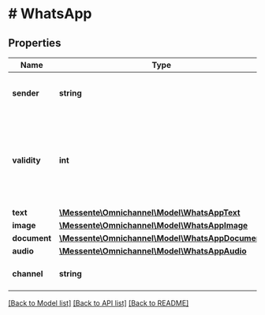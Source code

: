 # # WhatsApp

## Properties

Name | Type | Description | Notes
------------ | ------------- | ------------- | -------------
**sender** | **string** | Phone number or alphanumeric sender name | [optional] 
**validity** | **int** | After how many minutes this channel is considered as failed and the next channel is attempted | [optional] 
**text** | [**\Messente\Omnichannel\Model\WhatsAppText**](WhatsAppText.md) |  | [optional] 
**image** | [**\Messente\Omnichannel\Model\WhatsAppImage**](WhatsAppImage.md) |  | [optional] 
**document** | [**\Messente\Omnichannel\Model\WhatsAppDocument**](WhatsAppDocument.md) |  | [optional] 
**audio** | [**\Messente\Omnichannel\Model\WhatsAppAudio**](WhatsAppAudio.md) |  | [optional] 
**channel** | **string** |  | [optional] [default to 'whatsapp']

[[Back to Model list]](../../README.md#documentation-for-models) [[Back to API list]](../../README.md#documentation-for-api-endpoints) [[Back to README]](../../README.md)


